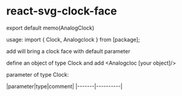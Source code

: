 # react-svg-clock-face

export default memo(AnalogClock)

usage:
import { Clock, Analogclock } from [package];

add <Analogclock /> will bring a clock face with default parameter

define an object of type Clock and add <Analogcloc [your object]/>

parameter of type Clock:

|parameter|type|comment|
|-------|----------|

